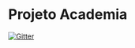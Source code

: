 # Projeto Academia

[![Gitter](https://badges.gitter.im/Join%20Chat.svg)](https://gitter.im/FabioFlaitt/academia?utm_source=badge&utm_medium=badge&utm_campaign=pr-badge&utm_content=badge)
